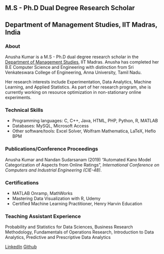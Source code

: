 
## M.S - Ph.D Dual Degree Research Scholar
## Department of Management Studies, IIT Madras, India

### About
Anusha Kumar is a M.S - Ph.D dual degree research scholar in the [Department of Management Studies](https://doms.iitm.ac.in/), IIT Madras. Anusha has completed her B.E Computer Science and Engineering with distinction from Sri Venkateswara College of Engineering, Anna University, Tamil Nadu. 

Her research interests include Experimentation, Data Analytics, Machine Learning, and Applied Statistics. As part of her research program, she is currently working on resource optimization in non-stationary online experiments.

### Technical Skills
- Programming languages: C, C++, Java, HTML, PHP, Python, R, MATLAB
- Databases: MySQL, Microsoft Access
- Other software/tools: Excel Solver, Wolfram Mathematica, LaTeX, Heflo BPM

### Publications/Conference Proceedings
Anusha Kumar and Nandan Sudarsanam (2019) “Automated Kano Model Categorization of Aspects from Online Ratings”, _International Conference on Computers and Industrial Engineering (CIE-48)_.

### Certifications
- MATLAB Onramp, MathWorks
- Mastering Data Visualization with R, Udemy
- Certified Machine Learning Practitioner, Henry Harvin Education

### Teaching Assistant Experience
Probability and Statistics for Data Sciences, Business Research Methodology, Fundamentals of Operations Research, Introduction to Data Analytics, Predictive and Prescriptive Data Analytics

[LinkedIn](www.linkedin.com/in/anusha-kumar-180497140)
[Github](https://github.com/Anusha-Kumar)
